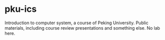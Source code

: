 # pku-ics
Introduction to computer system, a course of Peking University. Public materials, including course review presentations and something else. No lab here.
